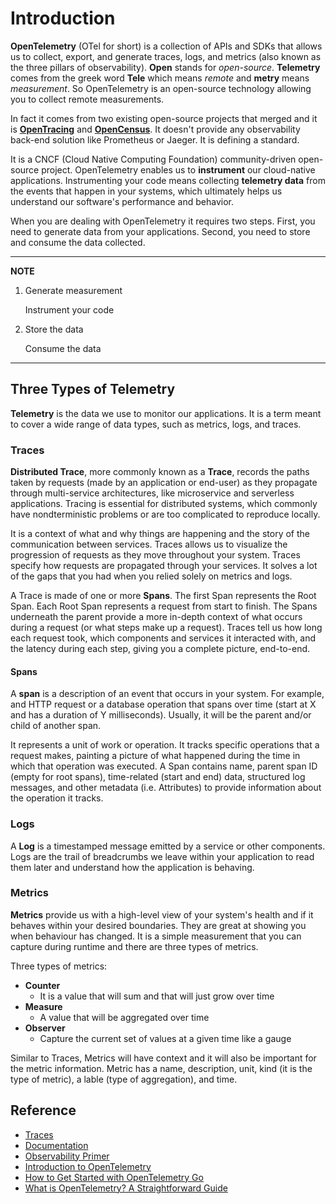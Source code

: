 # Introduction

**OpenTelemetry** (OTel for short) is a collection of APIs and SDKs that allows us to collect, export, and generate traces, logs, and metrics (also known as the three pillars of observability). **Open** stands for *open-source*. **Telemetry** comes from the greek word **Tele** which means *remote* and **metry** means *measurement*. So OpenTelemetry is an open-source technology allowing you to collect remote measurements.

In fact it comes from two existing open-source projects that merged and it is **[OpenTracing](https://github.com/opentracing)** and **[OpenCensus](https://github.com/census-instrumentation)**. It doesn't provide any observability back-end solution like Prometheus or Jaeger. It is defining a standard.

It is a CNCF (Cloud Native Computing Foundation) community-driven open-source project. OpenTelemetry enables us to **instrument** our cloud-native applications. Instrumenting your code means collecting **telemetry data** from the events that happen in your systems, which ultimately helps us understand our software's performance and behavior.

When you are dealing with OpenTelemetry it requires two steps. First, you need to generate data from your applications. Second, you need to store and consume the data collected.

---
**NOTE**

1. Generate measurement

   Instrument your code

2. Store the data

   Consume the data
---

## Three Types of Telemetry
**Telemetry** is the data we use to monitor our applications. It is a term meant to cover a wide range of data types, such as metrics, logs, and traces.

### Traces
**Distributed Trace**, more commonly known as a **Trace**, records the paths taken by requests (made by an application or end-user) as they propagate through multi-service architectures, like microservice and serverless applications. Tracing is essential for distributed systems, which commonly have nondterministic problems or are too complicated to reproduce locally.

It is a context of what and why things are happening and the story of the communication between services. Traces allows us to visualize the progression of requests as they move throughout your system. Traces specify how requests are propagated through your services. It solves a lot of the gaps that you had when you relied solely on metrics and logs.

A Trace is made of one or more **Spans**. The first Span represents the Root Span. Each Root Span represents a request from start to finish. The Spans underneath the parent provide a more in-depth context of what occurs during a request (or what steps make up a request). Traces tell us how long each request took, which components and services it interacted with, and the latency during each step, giving you a complete picture, end-to-end.

#### Spans
A **span** is a description of an event that occurs in your system. For example, and HTTP request or a database operation that spans over time (start at X and has a duration of Y milliseconds). Usually, it will be the parent and/or child of another span.

It represents a unit of work or operation. It tracks specific operations that a request makes, painting a picture of what happened during the time in which that operation was executed. A Span contains name, parent span ID (empty for root spans), time-related (start and end) data, structured log messages, and other metadata (i.e. Attributes) to provide information about the operation it tracks.

### Logs
A **Log** is a timestamped message emitted by a service or other components. Logs are the trail of breadcrumbs we leave within your application to read them later and understand how the application is behaving.

### Metrics
**Metrics** provide us with a high-level view of your system's health and if it behaves within your desired boundaries. They are great at showing you when behaviour has changed. It is a simple measurement that you can capture during runtime and there are three types of metrics.

Three types of metrics:
* **Counter**
   * It is a value that will sum and that will just grow over time
* **Measure**
   * A value that will be aggregated over time
* **Observer**
   * Capture the current set of values at a given time like a gauge

Similar to Traces, Metrics will have context and it will also be important for the metric information. Metric has a name, description, unit, kind (it is the type of metric), a lable (type of aggregation), and time.

## Reference
* [Traces](https://opentelemetry.io/docs/concepts/signals/traces/)
* [Documentation](https://opentelemetry.io/docs/)
* [Observability Primer](https://opentelemetry.io/docs/concepts/observability-primer/)
* [Introduction to OpenTelemetry](https://www.youtube.com/watch?v=dfpGU9al_i4)
* [How to Get Started with OpenTelemetry Go](https://www.aspecto.io/blog/opentelemetry-go-getting-started/)
* [What is OpenTelemetry? A Straightforward Guide](https://www.aspecto.io/blog/what-is-opentelemetry-the-infinitive-guide/)